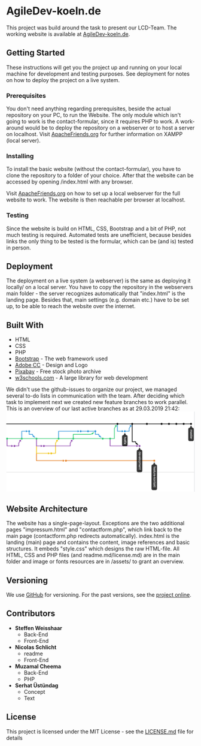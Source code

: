 # AgileDev-koeln.de

This project was build around the task to present our LCD-Team. The working website is available at [AgileDev-koeln.de](https://agiledev-koeln.de).

## Getting Started

These instructions will get you the project up and running on your local machine for development and testing purposes. See deployment for notes on how to deploy the project on a live system.

### Prerequisites

You don't need anything regarding prerequisites, beside the actual repository on your PC, to run the Website. The only module which isn't going to work is the contact-formular, since it requires PHP to work.
A work-around would be to deploy the repository on a webserver or to host a server on localhost. Visit [ApacheFriends.org](https://www.apachefriends.org/index.html) for further information on XAMPP (local server). 

### Installing

To install the basic website (without the contact-formular), you have to clone the repository to a folder of your choice. After that the website can be accessed by opening /index.html with any browser.

Visit [ApacheFriends.org](https://www.apachefriends.org/index.html) on how to set up a local webserver for the full website to work. The website is then reachable per browser at localhost.

### Testing

Since the website is build on HTML, CSS, Bootstrap and a bit of PHP, not much testing is required. Automated tests are unefficient, because besides links the only thing to be tested is the formular, which can be (and is) tested in person.

## Deployment

The deployment on a live system (a webserver) is the same as deploying it locally/ on a local server. You have to copy the repository in the webservers main folder - the server recognizes automatically that "index.html" is the landing page.
Besides that, main settings (e.g. domain etc.) have to be set up, to be able to reach the website over the internet.

## Built With

* HTML
* CSS
* PHP
* [Bootstrap](https://getbootstrap.com/) - The web framework used
* [Adobe CC](https://www.adobe.com/de/creativecloud.html) - Design and Logo
* [Pixabay](https://pixabay.com/photos/) - Free stock photo archive
* [w3schools.com](https://www.w3schools.com/) - A large library for web development

We didn't use the github-issues to organize our project, we managed several to-do lists in communication with the team. After deciding which task to implement next we created new feature branches to work parallel.
This is an overview of our last active branches as at 29.03.2019 21:42:
![Branches](assets/branches.png)

## Website Architecture

The website has a single-page-layout. Exceptions are the two additional pages "impressum.html" and "contactform.php", which link back to the main page (contactform.php redirects automatically).
index.html is the landing (main) page and contains the content, image references and basic structures. It embeds "style.css" which designs the raw HTML-file.
All HTML, CSS and PHP files (and readme.md/license.md) are in the main folder and image or fonts resources are in /assets/ to grant an overview.

## Versioning

We use [GitHub](https://github.com/) for versioning. For the past versions, see the [project online](https://github.com/agiledev-lcd/website). 

## Contributors

* **Steffen Weisshaar**
  * Back-End 
  * Front-End
* **Nicolas Schlicht**
  * readme
  * Front-End
* **Muzamal Cheema**
  * Back-End
  * PHP
* **Serhat Üstündag**
  * Concept
  * Text

## License

This project is licensed under the MIT License - see the [LICENSE.md](LICENSE.md) file for details
